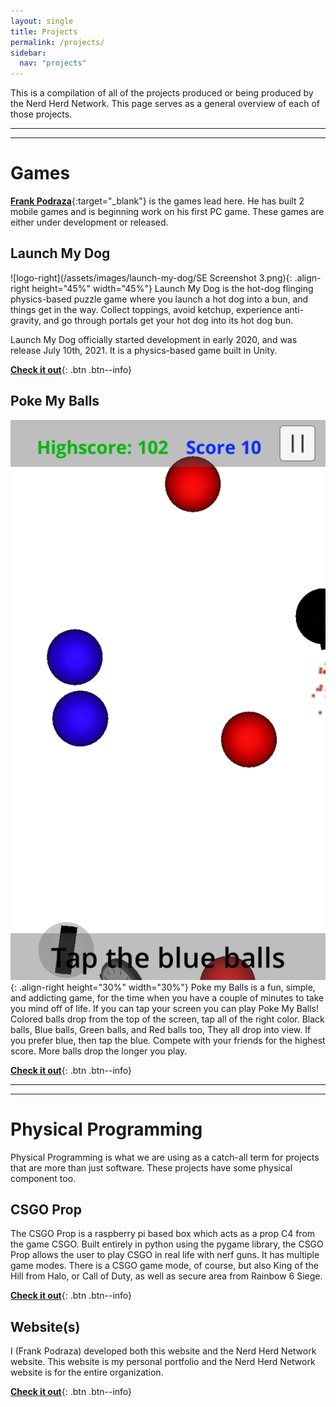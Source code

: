 ```yaml
---
layout: single
title: Projects
permalink: /projects/
sidebar:
  nav: "projects"
---
```


This is a compilation of all of the projects produced or being produced by the Nerd Herd Network. This page serves as a general overview of each of those projects.

----
----

# Games

[**Frank Podraza**](/about/frank/){:target="_blank"} is the games lead here. He has built 2 mobile games and is beginning work on his first PC game. These games are either under development or released.

## Launch My Dog

![logo-right](/assets/images/launch-my-dog/SE Screenshot 3.png){: .align-right height="45%" width="45%"}
Launch My Dog is the hot-dog flinging physics-based puzzle game where you launch a hot dog into a bun, and things get in the way. Collect toppings, avoid ketchup, experience anti-gravity, and go through portals get your hot dog into its hot dog bun.

Launch My Dog officially started development in early 2020, and was release July 10th, 2021. It is a physics-based game built in Unity.

[**Check it out**](/projects/launch-my-dog/){: .btn .btn--info}

## Poke My Balls

![Screenshot-game-right](/assets/images/poke-my-balls/screen-game.png){: .align-right height="30%" width="30%"}
Poke my Balls is a fun, simple, and addicting game, for the time when you have a couple of minutes to take you mind off of life. If you can tap your screen you can play Poke My Balls! Colored balls drop from the top of the screen, tap all of the right color. Black balls, Blue balls, Green balls, and Red balls too, They all drop into view. If you prefer blue, then tap the blue. Compete with your friends for the highest score. More balls drop the longer you play.

[**Check it out**](/projects/poke-my-balls/){: .btn .btn--info}

----
----

# Physical Programming

Physical Programming is what we are using as a catch-all term for projects that are more than just software. These projects have some physical component too.

## CSGO Prop

The CSGO Prop is a raspberry pi based box which acts as a prop C4 from the game CSGO. Built entirely in python using the pygame library, the CSGO Prop allows the user to play CSGO in real life with nerf guns. It has multiple game modes. There is a CSGO game mode, of course, but also King of the Hill from Halo, or Call of Duty, as well as secure area from Rainbow 6 Siege.

[**Check it out**](/projects/csgo-prop/){: .btn .btn--info}

## Website(s)

I (Frank Podraza) developed both this website and the Nerd Herd Network website. This website is my personal portfolio and the Nerd Herd Network website is for the entire organization.

[**Check it out**](https://www.nerdherd.network/){: .btn .btn--info}
